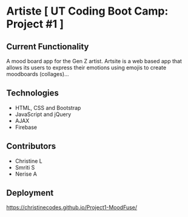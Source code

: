 # Artiste [ UT Coding Boot Camp: Project #1 ]

## Current Functionality
A mood board app for the Gen Z artist. Artsite is a web based app that allows its users to express their emotions using emojis to create moodboards (collages)... 

## Technologies
* HTML, CSS and Bootstrap 
* JavaScript and jQuery
* AJAX
* Firebase


## Contributors
* Christine L
* Smriti S
* Nerise A


## Deployment
https://christinecodes.github.io/Project1-MoodFuse/
